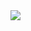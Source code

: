 <picture>
  <source
    srcset="https://github-readme-stats.vercel.app/api?username=Luiz-M-Ribeiro&show_icons=true&theme=dark"
    media="(prefers-color-scheme: onedark)"
  />
  <source
    srcset="https://github-readme-stats.vercel.app/api?username=Luiz-M-Ribeiro&show_icons=true"
    media="(prefers-color-scheme: onedark), (prefers-color-scheme: no-preference)"
  />
  <img src="https://github-readme-stats.vercel.app/api?username=Luiz-M-Ribeiro&show_icons=true" />
</picture>
